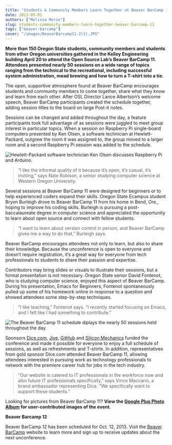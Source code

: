 ```yaml
---
title: "Students & Community Members Learn Together at Beaver BarCamp 11"
date: 2013-05-01
authors: ["Melissa Morse"]
slug: students-community-members-learn-together-beaver-barcamp-11
tags: ["beaver-barcamp"]
cover: "/images/BeaverBarcamp11-2(1).JPG"
---
```


**More than 150 Oregon State students, community members and students from other Oregon universities gathered in the
Kelley Engineering building April 20 to attend the Open Source Lab’s Beaver BarCamp 11. Attendees presented nearly 50
sessions on a wide range of topics ranging from the technical to the recreational, including successful system
administration, mead brewing and how to turn a T-shirt into a tie.**

The open, supportive atmosphere found at Beaver BarCamp encourages students and community members to come together,
share what they know and learn from each other. After OSL Director Lance Albertson’s welcome speech, Beaver BarCamp
participants created the schedule together, adding session titles to the board on large Post-it notes.

Sessions can be changed and added throughout the day, a feature participants took full advantage of as sessions were
juggled to meet group interest in particular topics. When a session on Raspberry Pi single-board computers presented by
Ken Olsen, a software technician at Hewlett-Packard, outgrew the room it was assigned to, the group moved to a larger
room and a second Raspberry Pi session was added to the schedule.

![Hewlett-Packard software technician Ken Olsen discusses Raspberry Pi and Arduino.](</images/BeaverBarcamp11-3(1).JPG>)

> “I like the informal quality of it because it’s open, it’s casual, it’s inviting,” says Nate Robison, a senior
> studying computer science at Western Oregon University.

Several sessions at Beaver BarCamp 11 were designed for beginners or to help experienced coders expand their skills.
Oregon State Ecampus student Bryon Burleigh drove to Beaver BarCamp 11 from his home in Bend, Ore., hoping to improve
his coding skills. Burleigh is pursuing a post-baccalaureate degree in computer science and appreciated the opportunity
to learn about open source and connect with fellow students.

> “I want to learn about version control in person, and Beaver BarCamp gives me a way to do that,” Burleigh says.

Beaver BarCamp encourages attendees not only to learn, but also to share their knowledge. Because the unconference is
open to everyone and doesn’t require registration, it’s a great way for everyone from tech professionals to students to
share their passion and expertise.

Contributors may bring slides or visuals to illustrate their sessions, but a formal presentation is not necessary.
Oregon State senior David Fontenot, who is studying computer science, enjoyed this aspect of Beaver BarCamp. During his
presentation, Emacs for Beginners, Fontenot spontaneously pulled up some of his homework online in response to a
question and showed attendees some step-by-step techniques.

> “I like teaching,” Fontenot says. “I recently started focusing on Emacs, and I felt like I had something to
> contribute.”

![The Beaver BarCamp 11 schedule diplays the nearly 50 sessions held throughout the day.](</images/BeaverBarcamp11-1(1).JPG>)

Sponsors [Dice.com](http://dice.com/), [Jive](http://www.jivesoftware.com/), [GitHub](http://github.com/) and
[Silicon Mechanics](http://www.siliconmechanics.com/) funded the conference and made it possible for everyone to enjoy a
full schedule of sessions, as well as refreshments and T-shirts. In addition, representatives from gold sponsor Dice.com
attended Beaver BarCamp 11, allowing attendees interested in pursuing work as technology professionals to network with
the premiere career hub for jobs in the tech industry.

> “Our website is catered to IT professionals in the workforce now and also future IT professionals specifically,” says
> Vince Maccario, a brand ambassador representing Dice. “We specifically want to support these students.”

Looking for pictures from Beaver BarCamp 11? **View the
[Google Plus Photo Album](https://plus.google.com/photos/107361178205293595706/albums/5873077749428585489) for
user-contributed images of the event.**

**Beaver Barcamp 12**

Beaver BarCamp 12 has been scheduled for Oct. 12, 2013. Visit the [Beaver BarCamp](http://beaverbarcamp.org/) website to
learn more and sign up to receive updates about the next unconference.
